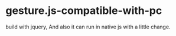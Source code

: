 # gesture.js-compatible-with-pc
build with jquery, And also it can run in native js with a little change.
